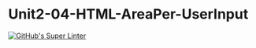 # Unit2-04-HTML-AreaPer-UserInput
[![GitHub's Super Linter](https://github.com/ICS2O-Programming-MariaG/Unit2-04-HTML-AreaPer-UserInput/workflows/GitHub's%20Super%20Linter/badge.svg)](https://github.com/ICS2O-Programming-MariaG/Unit2-04-HTML-AreaPer-UserInput/actions)